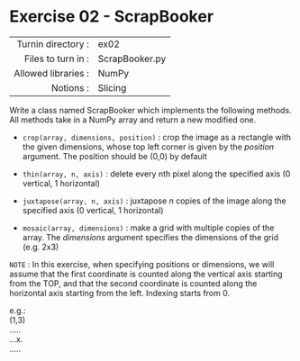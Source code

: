 # Exercise 02 - ScrapBooker
|                         |                    |
| -----------------------:| ------------------ |
|   Turnin directory :   |  ex02              |
|   Files to turn in :    |  ScrapBooker.py    |
|   Allowed libraries :   |  NumPy             |
|   Notions :             |  Slicing           |


Write a class named ScrapBooker which implements the following methods.
All methods take in a NumPy array and return a new modified one.

* `crop(array, dimensions, position)` : crop the image as a rectangle with the given dimensions, whose top left corner is given by the _position_ argument. The position should be (0,0) by default

* `thin(array, n, axis)` : delete every nth pixel along the specified axis (0 vertical, 1 horizontal)

* `juxtapose(array, n, axis)` : juxtapose _n_ copies of the image along the specified axis (0 vertical, 1 horizontal)

* `mosaic(array, dimensions)` : make a grid with multiple copies of the array. The _dimensions_ argument specifies the dimensions of the grid (e.g. 2x3)

`NOTE` : In this exercise, when specifying positions or dimensions, we will assume that the first coordinate is counted along the vertical axis starting from the TOP, and that the second coordinate is counted along the horizontal axis starting from the left. Indexing starts from 0.

e.g.:    
(1,3)  
.....  
...x.  
.....
